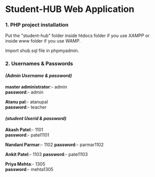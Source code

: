 # Student-HUB Web Application
### 1. PHP project installation

Put the "student-hub" folder inside htdocs folder if you use _XAMPP_ or inside www folder if you use _WAMP_.

Import shub.sql file in phpmyadmin.

### 2. Usernames & Passwords

#### _(Admin Username & password)_

**master administrator**:-  admin  
	    **password**:- admin 

**Atanu pal**:- atanupal  
 **password**:- teacher


#### _(student Userid & password)_

**Akash Patel**:-  1101  
   **password**:-  patel1101

**Nandani Parmar**:-  1102
      **password**:-  parmar1102

**Ankit Patel**:-  1103 
   **password**:-  patel1103

**Priya Mehta**:-  1305  
   **password**:-  mehta1305


